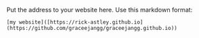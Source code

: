 Put the address to your website here. Use this markdown format:

```
[my website]([https://rick-astley.github.io](https://github.com/graceejangg/graceejangg.github.io))
```
